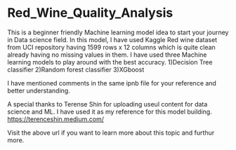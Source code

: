 # Red_Wine_Quality_Analysis

This is a beginner friendly Machine learning model idea to start your journey in Data science field. 
In this model, I have used Kaggle Red wine dataset from UCI repository having 1599 rows x 12 columns which is quite clean already having no missing values in them.
I have used three Machine learning models to play around with the best accuracy.
1)Decision Tree classifier
2)Random forest classifier
3)XGboost

I have mentioned comments in the same ipnb file for your reference and better understanding.

A special thanks to Terense Shin for uploading useul content for data science and ML. I have used it as my reference for this model building.
https://terenceshin.medium.com/

Visit the above url if you want to learn more about this topic and furthur more.
